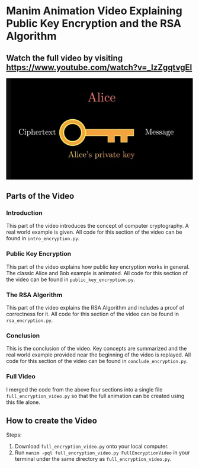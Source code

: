 # Manim Animation Video Explaining Public Key Encryption and the RSA Algorithm

## Watch the full video by visiting https://www.youtube.com/watch?v=_IzZgqtvgEI

![Video Cover](rsa_image.jpg)

## Parts of the Video
### Introduction

This part of the video introduces the concept of computer cryptography. A real world example is given. All code for this section of the video can be found in `intro_encryption.py`.

### Public Key Encryption

This part of the video explains how public key encryption works in general. The classic Alice and Bob example is animated. All code for this section of the video can be found in `public_key_encryption.py`.

### The RSA Algorithm

This part of the video explains the RSA Algorithm and includes a proof of correctness for it. All code for this section of the video can be found in `rsa_encryption.py`.

### Conclusion

This is the conclusion of the video. Key concepts are summarized and the real world example provided near the beginning of the video is replayed. All code for this section of the video can be found in `conclude_encryption.py`.

### Full Video

I merged the code from the above four sections into a single file `full_encryption_video.py` so that the full animation can be created using this file alone.

## How to create the Video

Steps:
1. Download `full_encryption_video.py` onto your local computer.
2. Run `manim -pql full_encryption_video.py FullEncryptionVideo` in your terminal under the same directory as `full_encryption_video.py`.
